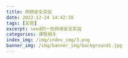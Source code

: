 ```yaml
---
title: 网络安全实验
date: 2022-12-24 14:42:18
tags: [实验]
excerpt: seed的一些网络安全实验
categories: 课程相关
index_img: /img/index_img/3.png
banner_img: /img/banner_img/background1.jpg
---
```



